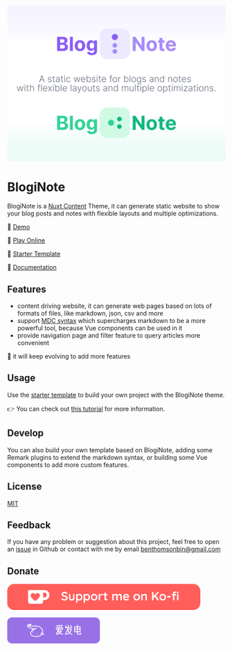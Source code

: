 [![BlogiNote](https://raw.githubusercontent.com/Benbinbin/BlogiNote/main/public/cover.jpg)](https://github.com/Benbinbin/BlogiNote)

# BlogiNote
BlogiNote is a [Nuxt Content](https://content.nuxtjs.org) Theme, it can generate static website to show your blog posts and notes with flexible layouts and multiple optimizations.

:link: [Demo](http://bloginote.vercel.app/)

:gift: [Play Online](https://stackblitz.com/edit/github-qrmhoj)

:page_facing_up: [Starter Template](https://github.com/Benbinbin/BlogiNote-Starter-Template)

:ledger: [Documentation](https://documentation.bloginote.benbinbin.com/)

## Features
- content driving website, it can generate web pages based on lots of formats of files, like markdown, json, csv and more
- support [MDC syntax](https://content.nuxtjs.org/guide/writing/mdc) which supercharges markdown to be a more powerful tool, because Vue components can be used in it
- provide navigation page and filter feature to query articles more convenient

:muscle: it will keep evolving to add more features

## Usage
Use the [starter template](https://github.com/Benbinbin/BlogiNote-Starter-Template) to build your own project with the BlogiNote theme.

:point_right: You can check out [this tutorial](https://documentation.bloginote.benbinbin.com/article/tutorial/get-start) for more information.

## Develop
You can also build your own template based on BlogiNote, adding some Remark plugins to extend the markdown syntax, or building some Vue components to add more custom features.

## License

[MIT](./LICENSE)

## Feedback
If you have any problem or suggestion about this project, feel free to open an [issue](https://github.com/Benbinbin/Bookshelf/issues/new) in Github or contact with me by email <a href="mailto:benthomsonbin@gmail.com">benthomsonbin@gmail.com</a>

## Donate
[![ko-fi](https://raw.githubusercontent.com/Benbinbin/BlogiNote/main/public/donate-banner/kofi.svg)](https://ko-fi.com/benbinbin)

[![afdian](https://raw.githubusercontent.com/Benbinbin/BlogiNote/main/public/donate-banner/afdian.svg)](https://afdian.net/a/benbinbin)